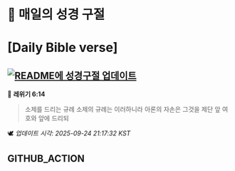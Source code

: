 # 🙏 매일의 성경 구절
# [Daily Bible verse]
## [![README에 성경구절 업데이트](https://github.com/DONGSUKA/first_test/actions/workflows/update-readme-bible.yml/badge.svg)](https://github.com/DONGSUKA/first_test/actions/workflows/update-readme-bible.yml)
<!-- START_BIBLE_VERSE -->
📖 **레위기 6:14**
> 소제를 드리는 규례 소제의 규례는 이러하니라 아론의 자손은 그것을 제단 앞 여호와 앞에 드리되

🕊️ _업데이트 시각: 2025-09-24 21:17:32 KST_
  <!-- END_BIBLE_VERSE -->
## GITHUB_ACTION
